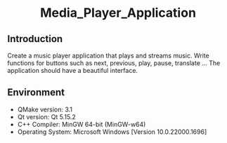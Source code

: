 <p align="center">
 <h1 align="center">Media_Player_Application</h1>
</p>

## Introduction
 Create a music player application that plays and streams music. Write functions for buttons such as next, previous, play, pause, translate ... The application should have a beautiful interface.

## Environment
- QMake version: 3.1
- Qt version: Qt 5.15.2
- C++ Compiler: MinGW 64-bit (MinGW-w64)
- Operating System: Microsoft Windows [Version 10.0.22000.1696]
